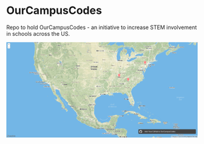 # OurCampusCodes
Repo to hold OurCampusCodes - an initiative to increase STEM involvement in schools across the US.

<p align="center"><i>
  <img src="src/mainPic.png" width="750"/>
</i></p>
